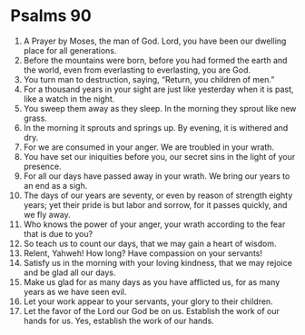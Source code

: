 ﻿
# Psalms 90
1. A Prayer by Moses, the man of God. Lord, you have been our dwelling place for all generations. 
2. Before the mountains were born, before you had formed the earth and the world, even from everlasting to everlasting, you are God. 
3. You turn man to destruction, saying, “Return, you children of men.” 
4. For a thousand years in your sight are just like yesterday when it is past, like a watch in the night. 
5. You sweep them away as they sleep. In the morning they sprout like new grass. 
6. In the morning it sprouts and springs up. By evening, it is withered and dry. 
7. For we are consumed in your anger. We are troubled in your wrath. 
8. You have set our iniquities before you, our secret sins in the light of your presence. 
9. For all our days have passed away in your wrath. We bring our years to an end as a sigh. 
10. The days of our years are seventy, or even by reason of strength eighty years; yet their pride is but labor and sorrow, for it passes quickly, and we fly away. 
11. Who knows the power of your anger, your wrath according to the fear that is due to you? 
12. So teach us to count our days, that we may gain a heart of wisdom. 
13. Relent, Yahweh! How long? Have compassion on your servants! 
14. Satisfy us in the morning with your loving kindness, that we may rejoice and be glad all our days. 
15. Make us glad for as many days as you have afflicted us, for as many years as we have seen evil. 
16. Let your work appear to your servants, your glory to their children. 
17. Let the favor of the Lord our God be on us. Establish the work of our hands for us. Yes, establish the work of our hands. 
